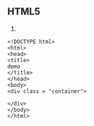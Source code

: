 ## HTML5
1.
```
<!DOCTYPE html>
<html>
<head>
<title>
demo
</title>
</head>
<body>
<div class = "container">

</div>
</body>
</html>
```

